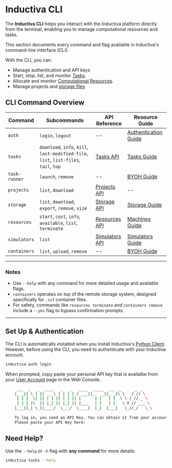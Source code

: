 # Inductiva CLI

The **Inductiva CLI** helps you interact with the Inductiva platform directly from the terminal, enabling you to manage computational resources and tasks.

This section documents every command and flag available in Inductiva's command-line interface (CLI).

With the CLI, you can:
- Manage authentication and API keys
- Start, stop, list, and monitor [Tasks](../../how-it-works/tasks/index.md).
- Allocate and monitor [Computational Resources](../../how-it-works/machines/index.md).
- Manage projects and [storage files](../../how-it-works/storage/index.md)

## CLI Command Overview

| Command        | Subcommands                                 | API Reference                                             | Resource Guide                                                   |
|----------------------|---------------------------------------------|-----------------------------------------------------------|------------------------------------------------------------------|
| `auth`               | `login`, `logout`                           | --                              | [Authentication Guide](https://inductiva.ai/guides/how-it-works/get-started/install-guide)        |
| `tasks`              | `download`, `info`, `kill`, `last-modified-file`, `list`, `list-files`, `tail`, `top`        | [Tasks API](https://inductiva.ai/guides/api-functions/api/inductiva.tasks)                              | [Tasks Guide](../../how-it-works/tasks/index.md)                |
| `task-runner`          | `launch`, `remove`      | --                     | [BYOH Guide](https://inductiva.ai/guides/expand/use-local-task-runner/index)          |
| `projects`           | `list`, `download`        | [Projects API](https://inductiva.ai/guides/api-functions/api/inductiva.projects)                        | --       |
| `storage`            | `list`, `download`, `export`, `remove`, `size`                | [Storage API](https://inductiva.ai/guides/api-functions/api/inductiva.storage)                          | [Storage Guide](../../how-it-works/cloud-storage/index.md)            |
| `resources`          | `start`, `cost`, `info`, `available`, `list`, `terminate`      | [Resources API](https://inductiva.ai/guides/api-functions/api/inductiva.resources)                      | [Machines Guide](../../how-it-works/machines/index.md)          |
| `simulators`               | `list`              | [Simulators API](https://inductiva.ai/guides/api-functions/api/inductiva.simulators)      | [Simulators Guide](../../how-it-works/simulators/index.md)  |
| `containers`         | `list`, `upload`, `remove`                  | --  | [BYOH Guide](https://inductiva.ai/guides/expand/bring-your-own-software/index) |

---

### Notes

- Use `--help` with any command for more detailed usage and available flags.
- `containers` operates on top of the remote storage system, designed specifically for `.sif` container files.
- For safety, commands like `resources terminate` and `containers remove` include a `--yes` flag to bypass confirmation prompts.


---

## Set Up & Authentication

The CLI is automatically installed when you install
Inductiva's [Python Client](../api/index.md). However, before using the CLI,
you need to authenticate with your Inductiva account.

```sh
inductiva auth login
```

When prompted, copy paste your personal API key that is availalbe
from your [User Account](<https://console.inductiva.ai/account/profile>)
page in the Web Console.

```sh
     ___  _   _  ____   _   _   ____  _____  ___ __     __ _
    |_ _|| \ | ||  _ \ | | | | / ___||_   _||_ _|\ \   / // \
     | | |  \| || | | || | | || |      | |   | |  \ \ / // _ \
     | | | |\  || |_| || |_| || |___   | |   | |   \ V // ___ \
    |___||_| \_||____/  \___/  \____|  |_|  |___|   \_//_/   \_\
    
    To log in, you need an API Key. You can obtain it from your account at https://console.inductiva.ai/account.
    Please paste your API Key here: 
```

## Need Help?

Use the `--help` or `-h` flag with **any command** for more details:

```sh
inductiva tasks --help
```
